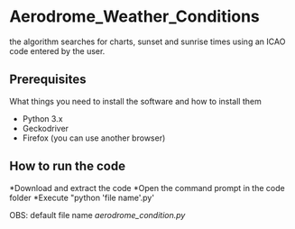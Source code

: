 # Aerodrome_Weather_Conditions

the algorithm searches for charts, sunset and sunrise times using an ICAO code entered by the user.


## Prerequisites

What things you need to install the software and how to install them

* Python 3.x
* Geckodriver
* Firefox (you can use another browser)

## How to run the code

*Download and extract the code
*Open the command prompt in the code folder
*Execute "python 'file name'.py'

OBS: default file name *aerodrome_condition.py*


 
